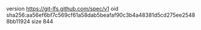 version https://git-lfs.github.com/spec/v1
oid sha256:aa56ef6bf7c569cf61a58dab5beafaf90c3b4a48381d5cd275ee25488bb11924
size 844

